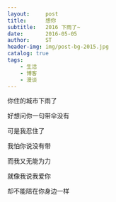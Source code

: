```yaml
---
layout:     post
title:      想你
subtitle:   2016 下雨了~ 
date:       2016-05-05
author:     ST
header-img: img/post-bg-2015.jpg
catalog: true
tags:
    - 生活
    - 博客
    - 漫谈
---
```


你住的城市下雨了﻿

好想问你一句带伞没有﻿

可是我忍住了﻿﻿

我怕你说没有带﻿

而我又无能为力﻿

就像我说我爱你﻿

却不能陪在你身边一样
